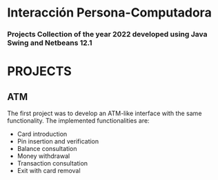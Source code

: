 # Interacción Persona-Computadora
### Projects Collection of the year 2022 developed using Java Swing and Netbeans 12.1
# PROJECTS
## ATM
The first project was to develop an ATM-like interface with the same functionality.
The implemented functionalities are:
- Card introduction
- Pin insertion and verification
- Balance consultation
- Money withdrawal
- Transaction consultation
- Exit with card removal
